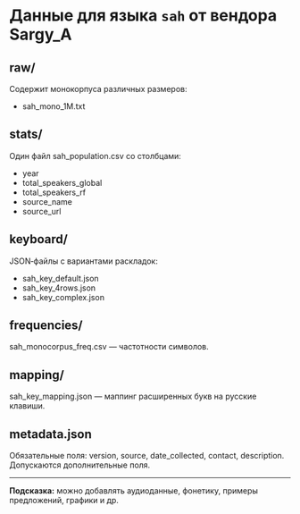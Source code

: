 # Данные для языка `sah` от вендора Sargy_A

## raw/
Содержит монокорпуса различных размеров:
- sah_mono_1M.txt

## stats/
Один файл sah_population.csv со столбцами:
- year
- total_speakers_global
- total_speakers_rf
- source_name
- source_url

## keyboard/
JSON‑файлы с вариантами раскладок:
- sah_key_default.json
- sah_key_4rows.json
- sah_key_complex.json

## frequencies/
sah_monocorpus_freq.csv — частотности символов.

## mapping/
sah_key_mapping.json — маппинг расширенных букв на русские клавиши.

## metadata.json
Обязательные поля: version, source, date_collected, contact, description.
Допускаются дополнительные поля.

---  
**Подсказка:** можно добавлять аудиоданные, фонетику, примеры предложений, графики и др.